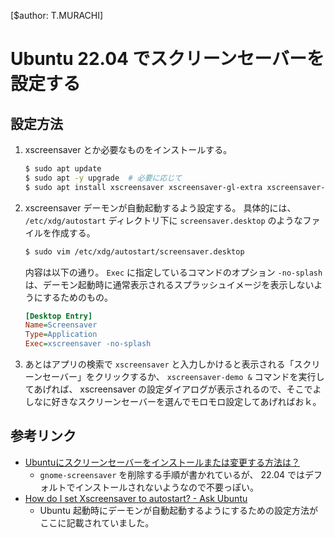 [$author: T.MURACHI]
# Ubuntu 22.04 でスクリーンセーバーを設定する
## 設定方法
1. xscreensaver とか必要なものをインストールする。
   ```sh
   $ sudo apt update
   $ sudo apt -y upgrade  # 必要に応じて
   $ sudo apt install xscreensaver xscreensaver-gl-extra xscreensaver-data-extra
   ```
1. xscreensaver デーモンが自動起動するよう設定する。
   具体的には、 `/etc/xdg/autostart` ディレクトリ下に `screensaver.desktop` のようなファイルを作成する。
   ```sh
   $ sudo vim /etc/xdg/autostart/screensaver.desktop
   ```
   内容は以下の通り。 `Exec` に指定しているコマンドのオプション `-no-splash` は、デーモン起動時に通常表示されるスプラッシュイメージを表示しないようにするためのもの。
   ```ini
   [Desktop Entry]
   Name=Screensaver
   Type=Application
   Exec=xscreensaver -no-splash
   ```
1. あとはアプリの検索で `xscreensaver` と入力しかけると表示される「スクリーンセーバー」をクリックするか、 `xscreensaver-demo &` コマンドを実行してあげれば、 xscreensaver の設定ダイアログが表示されるので、そこでよしなに好きなスクリーンセーバーを選んでモロモロ設定してあげればおｋ。

## 参考リンク
- [Ubuntuにスクリーンセーバーをインストールまたは変更する方法は？](https://cloudo3.com/ja/how-to/ubuntu%E3%81%AB%E3%82%B9%E3%82%AF%E3%83%AA%E3%83%BC%E3%83%B3%E3%82%BB%E3%83%BC%E3%83%8F%E3%82%99%E3%83%BC%E3%82%92%E3%82%A4%E3%83%B3%E3%82%B9%E3%83%88%E3%83%BC%E3%83%AB%E3%81%BE%E3%81%9F%E3%81%AF%E5%A4%89%E6%9B%B4%E3%81%99%E3%82%8B%E6%96%B9%E6%B3%95%E3%81%AF%EF%BC%9F/77705025)
  - `gnome-screensaver` を削除する手順が書かれているが、 22.04 ではデフォルトでインストールされないようなので不要っぽい。
- [How do I set Xscreensaver to autostart? - Ask Ubuntu](https://askubuntu.com/questions/128481/how-do-i-set-xscreensaver-to-autostart)
  - Ubuntu 起動時にデーモンが自動起動するようにするための設定方法がここに記載されていました。

